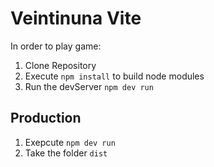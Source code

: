 # Veintinuna  Vite

In order to play game:

1. Clone Repository
2. Execute ```npm install``` to build node modules
3. Run the devServer ```npm dev run``` 

## Production

1. Exepcute ```npm dev run```
2. Take the folder ```dist``` 